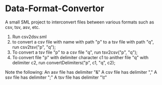 # Data-Format-Convertor
A small SML project to interconvert files between various formats such as csv, tsv, asv, etc.

1. Run csv2dsv.sml
2. to convert a csv file with name with path "p" to a tsv file with path "q", run
csv2tsv("p", "q");
3. To convert a tsv file "p" to a csv file "q", run
tsv2csv("p", "q");
4. To convert file "p" with delimiter character c1 to anither file "q" with delimiter c2, run
convertDelimiters("p", c1, "q", c2);

Note the following:
An asv file has delimiter "&"
A csv file has delimiter ","
A ssv file has delimiter ";"
A tsv file has delimiter "\t"
